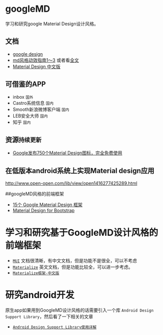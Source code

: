 # googleMD
学习和研究google Material Design设计风格。

## 文档
- [google design](https://design.google.com/) 
- [md风格动效指南1～3](http://www.uisdc.com/tag/material-design)  或者看[全文](http://www.zcool.com.cn/article/ZNDA1NjIw.html)
- [Material Design 中文版](http://wiki.jikexueyuan.com/project/material-design/)

## 可借鉴的APP
- inbox  `国外` 
- Castro系统信息 `国内`
- Smooth新浪微博客户端 `国内`
- LEB安全大师 `国内`
- 知乎 `国内`

## 资源`持续更新`
- [Google发布750个Material Design图标，完全免费使用](http://www.shejidaren.com/material-design-icons-download.html)

## 在低版本android系统上实现Material design应用
http://www.open-open.com/lib/view/open1416277425289.html

##googleMD风格的前端框架
- [15个 Google Material Design 框架](http://www.open-open.com/news/view/1dc55c)
- [Material Design for Bootstrap](http://fezvrasta.github.io/bootstrap-material-design/#about)


# 学习和研究基于GoogleMD设计风格的前端框架
- [`MUI`](https://www.muicss.com) 
文档很清晰，有中文文档，但是功能不是很全，可以不考虑
- [`Materialize`](http://materializecss.com) 
英文文档，但是功能比较全，可以进一步考虑。
- [`Materialize框架-中文版`](http://www.materialscss.com)


# 研究android开发
原生app如果用到GoogleMD设计风格的话需要引入一个库 `Android Design Support Library`，然后看了一下相关的文章 
- [`Android Design Support Library使用详解`](http://www.materialscss.com)


